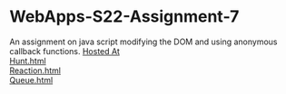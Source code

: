 # WebApps-S22-Assignment-7
An assignment on java script modifying the DOM and using anonymous callback functions.
[Hosted At](https://44-563-web-apps-s22.github.io/webapps-s22-assignment-7-dtbush/)
<br>
[Hunt.html](Hunt.html)
<br>
[Reaction.html](reaction.html)
<br>
[Queue.html](queue.html)


